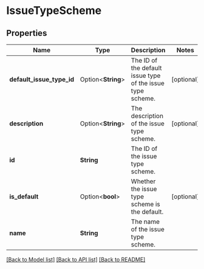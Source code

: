 # IssueTypeScheme

## Properties

Name | Type | Description | Notes
------------ | ------------- | ------------- | -------------
**default_issue_type_id** | Option<**String**> | The ID of the default issue type of the issue type scheme. | [optional]
**description** | Option<**String**> | The description of the issue type scheme. | [optional]
**id** | **String** | The ID of the issue type scheme. | 
**is_default** | Option<**bool**> | Whether the issue type scheme is the default. | [optional]
**name** | **String** | The name of the issue type scheme. | 

[[Back to Model list]](../README.md#documentation-for-models) [[Back to API list]](../README.md#documentation-for-api-endpoints) [[Back to README]](../README.md)


